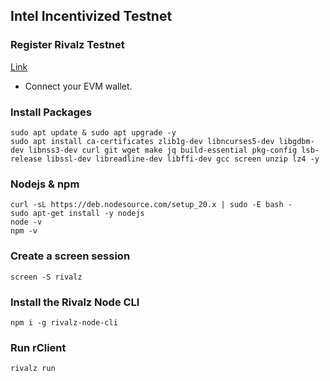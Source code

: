 ## Intel Incentivized Testnet
### Register Rivalz Testnet
[Link](https://rivalz.ai?r=duyenhtm)
- Connect your EVM wallet.
### Install Packages
```console
sudo apt update & sudo apt upgrade -y
sudo apt install ca-certificates zlib1g-dev libncurses5-dev libgdbm-dev libnss3-dev curl git wget make jq build-essential pkg-config lsb-release libssl-dev libreadline-dev libffi-dev gcc screen unzip lz4 -y
```
### Nodejs & npm
```console
curl -sL https://deb.nodesource.com/setup_20.x | sudo -E bash -
sudo apt-get install -y nodejs
node -v
npm -v
```
### Create a screen session
```console
screen -S rivalz
```
### Install the Rivalz Node CLI
```console
npm i -g rivalz-node-cli
```
### Run rClient
```console
rivalz run
```

